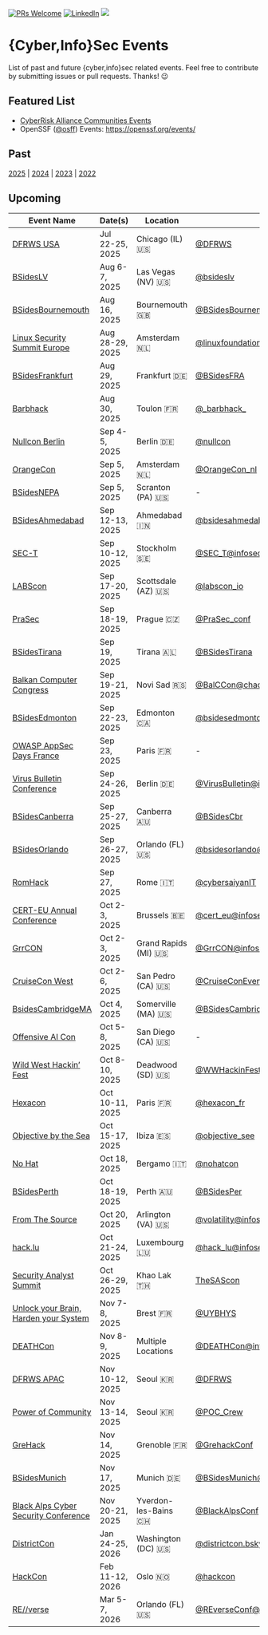 [![PRs Welcome](https://img.shields.io/badge/PRs-welcome-brightgreen.svg?style=flat-square)](https://docs.github.com/en/pull-requests/collaborating-with-pull-requests/proposing-changes-to-your-work-with-pull-requests/creating-a-pull-request)
[![LinkedIn](https://img.shields.io/badge/LinkedIn-Connect-blue)](https://www.linkedin.com/in/xsantola)
[![](https://img.shields.io/mastodon/follow/109262357540251967?domain=https%3A%2F%2Finfosec.exchange&style=social)](https://infosec.exchange/@0x58)

# {Cyber,Info}Sec Events

List of past and future {cyber,info}sec related events. Feel free to contribute by submitting issues or pull requests. Thanks! 😉

## Featured List

- [CyberRisk Alliance Communities Events](https://www.cyberriskalliance.com/communities)
- OpenSSF ([@osff](https://github.com/ossf)) Events: https://openssf.org/events/

## Past

[2025](./2025.md) | [2024](./2024.md) | [2023](./2023.md) | [2022](./2022.md)

## Upcoming

| Event Name | Date(s) | Location | Social | Free
| ---------- | ------- | -------- | ------- | :--------:
| [DFRWS USA](https://dfrws.org/conferences/dfrws-usa-2025/) | Jul 22-25, 2025 | Chicago (IL) :us: | [@DFRWS](https://twitter.com/DFRWS) | N
| [BSidesLV](https://bsideslv.org/) | Aug 6-7, 2025 | Las Vegas (NV) :us: | [@bsideslv](https://www.twitter.com/bsideslv) | N
| [BSidesBournemouth](https://bsides-bournemouth.org/) | Aug 16, 2025 | Bournemouth :uk: | [@BSidesBournemth](https://twitter.com/BSidesBournemth) | N
| [Linux Security Summit Europe](https://events.linuxfoundation.org/linux-security-summit-europe/) | Aug 28-29, 2025 | Amsterdam :netherlands: | [@linuxfoundation@social.lfx.dev](https://social.lfx.dev/@linuxfoundation) | N
| [BSidesFrankfurt](https://bsidesfrankfurt.org/) | Aug 29, 2025 | Frankfurt :de: | [@BSidesFRA](https://twitter.com/BSidesFRA) | N
| [Barbhack](https://www.barbhack.fr/) | Aug 30, 2025 | Toulon :fr: | [@\_barbhack\_](https://twitter.com/_barbhack_) | N
| [Nullcon Berlin](https://nullcon.net/berlin-2025) | Sep 4-5, 2025 | Berlin :de: | [@nullcon](https://twitter.com/nullcon) | N
| [OrangeCon](https://orangecon.nl/) | Sep 5, 2025 | Amsterdam :netherlands: | [@OrangeCon_nl](https://twitter.com/OrangeCon_nl) | N
| [BSidesNEPA](https://bsidesnepa.org) | Sep 5, 2025 | Scranton (PA) :us: | - | N
| [BSidesAhmedabad](https://bsidesahmedabad.in/) | Sep 12-13, 2025 | Ahmedabad :india: | [@bsidesahmedabad](https://twitter.com/bsidesahmedabad) | N
| [SEC-T](https://www.sec-t.org/) | Sep 10-12, 2025 | Stockholm :sweden: | [@SEC_T@infosec.exchange](https://infosec.exchange/@SEC_T) | N
| [LABScon](https://www.labscon.io/) | Sep 17-20, 2025 | Scottsdale (AZ) :us: | [@labscon_io](https://twitter.com/labscon_io) | Invite-Only
| [PraSec](https://www.prasec.cz) | Sep 18-19, 2025 | Prague :czech_republic: | [@PraSec_conf](https://twitter.com/PraSec_conf) | Invite-Only
| [BSidesTirana](https://bsidestirana.al) | Sep 19, 2025 | Tirana :albania: | [@BSidesTirana](https://twitter.com/BSidesTirana) | N
| [Balkan Computer Congress](https://www.balccon.org) | Sep 19-21, 2025 | Novi Sad :serbia: | [@BalCCon@chaos.social](https://chaos.social/@BalCC0n) | N
| [BSidesEdmonton](https://www.bsidesedmonton.org/) | Sep 22-23, 2025 | Edmonton :canada: | [@bsidesedmonton](https://twitter.com/bsidesedmonton) | N
| [OWASP AppSec Days France](https://www.owaspappsecdays.fr/2025/) | Sep 23, 2025 | Paris :fr: | - | N
| [Virus Bulletin Conference](https://www.virusbulletin.com/conference/vb2025) | Sep 24-26, 2025 | Berlin :de: | [@VirusBulletin@infosec.exchange](https://infosec.exchange/@VirusBulletin) | N
| [BSidesCanberra](https://www.bsidesau.com.au/) | Sep 25-27, 2025 | Canberra :australia: | [@BSidesCbr](https://twitter.com/BSidesCbr) | N
| [BSidesOrlando](https://bsidesorlando.org/) | Sep 26-27, 2025 | Orlando (FL) :us: | [@bsidesorlando@infosec.exchange](https://infosec.exchange/@bsidesorlando)| N
| [RomHack](https://romhack.io) | Sep 27, 2025 | Rome :it: | [@cybersaiyanIT](https://twitter.com/cybersaiyanIT) | N
| [CERT-EU Annual Conference](https://cert.europa.eu/conference/never-gonna-breach-you-up/announcement) | Oct 2-3, 2025 | Brussels :belgium: | [@cert_eu@infosec.exchange](https://infosec.exchange/@cert_eu) | N
| [GrrCON](https://grrcon.com/) | Oct 2-3, 2025 | Grand Rapids (MI) :us: | [@GrrCON@infosec.exchange](https://infosec.exchange/@GrrCON) | N
| [CruiseCon West](https://cruisecon.com/) | Oct 2-6, 2025 | San Pedro (CA) :us: | [@CruiseConEvents](http://twitter.com/CruiseConEvents) | N
| [BsidesCambridgeMA](https://bsidescambridgema.org/) | Oct 4, 2025 | Somerville (MA) :us: | [@BSidesCambridgeMA@infosec.exchange](https://infosec.exchange/@bsidescambridgema) | N
| [Offensive AI Con](https://www.offensiveaicon.com) | Oct 5-8, 2025 | San Diego (CA) :us: | - | Invite-Only
| [Wild West Hackin’ Fest](https://wildwesthackinfest.com) | Oct 8-10, 2025 | Deadwood (SD) :us: | [@WWHackinFest@infosec.exchange](https://infosec.exchange/@WWHackinFest) | N
| [Hexacon](https://www.hexacon.fr/) | Oct 10-11, 2025 | Paris :fr: | [@hexacon_fr](https://twitter.com/hexacon_fr) | N
| [Objective by the Sea](https://objectivebythesea.org) | Oct 15-17, 2025 | Ibiza :es: | [@objective_see](https://twitter.com/objective_see) | N
| [No Hat](https://www.nohat.it/) | Oct 18, 2025 | Bergamo :it: | [@nohatcon](https://twitter.com/nohatcon) | N
| [BSidesPerth](https://bsidesperth.com.au/) | Oct 18-19, 2025 | Perth :australia: | [@BSidesPer](https://twitter.com/BSidesPer) | N
| [From The Source](https://volatilityfoundation.org/from-the-source-2025/) | Oct 20, 2025 | Arlington (VA) :us: | [@volatility@infosec.exchange](https://infosec.exchange/@volatility) | N
| [hack.lu](https://hack.lu/) | Oct 21-24, 2025 | Luxembourg :luxembourg: | [@hack_lu@infosec.exchange](https://infosec.exchange/@hack_lu) | N
| [Security Analyst Summit](https://thesascon.com/) | Oct 26-29, 2025 | Khao Lak :thailand: | [TheSAScon](https://twitter.com/TheSAScon) | Invite-Only
| [Unlock your Brain, Harden your System](https://www.unlockyourbrain.bzh/) | Nov 7-8, 2025 | Brest :fr: | [@UYBHYS](https://twitter.com/UYBHYS) | N
| [DEATHCon](https://deathcon.io) | Nov 8-9, 2025 | Multiple Locations | [@DEATHCon@infosec.exchange](https://infosec.exchange/@DEATHCon) | N
| [DFRWS APAC](https://dfrws.org/conferences/dfrws-apac-2025/) | Nov 10-12, 2025 | Seoul :kr: | [@DFRWS](https://twitter.com/DFRWS) | N
| [Power of Community](https://powerofcommunity.net/) | Nov 13-14, 2025 | Seoul :kr: | [@POC_Crew](https://twitter.com/POC_Crew) | N
| [GreHack](https://grehack.fr/) | Nov 14, 2025 | Grenoble :fr: | [@GrehackConf](https://twitter.com/GrehackConf) | N
| [BSidesMunich](https://2025.bsidesmunich.org) | Nov 17, 2025 | Munich :de: | [@BSidesMunich@infosec.exchange](https://infosec.exchange/@BSidesMunich) | N
| [Black Alps Cyber Security Conference](https://www.blackalps.ch) | Nov 20-21, 2025 | Yverdon-les-Bains :switzerland: | [@BlackAlpsConf](https://twitter.com/BlackAlpsConf) | N
| [DistrictCon](https://www.districtcon.org/) | Jan 24-25, 2026 | Washington (DC) :us: | [@districtcon.bsky.social](https://bsky.app/profile/districtcon.bsky.social) | N
| [HackCon](https://www.hackcon.org/) | Feb 11-12, 2026 | Oslo :norway: | [@hackcon](https://twitter.com/hackcon) | N
| [RE//verse](https://re-verse.io/) | Mar 5-7, 2026 | Orlando (FL) :us: | [@REverseConf@infosec.exchange](https://infosec.exchange/@REverseConf) | N
